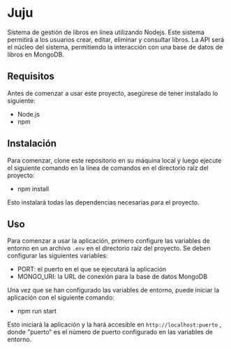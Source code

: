 # Juju

Sistema de gestión de libros en línea utilizando Nodejs. Este sistema permitirá a los usuarios crear, editar, eliminar y consultar libros. La API será el núcleo del sistema, permitiendo la interacción con una base de datos de libros en MongoDB.

## Requisitos

Antes de comenzar a usar este proyecto, asegúrese de tener instalado lo siguiente:

- Node.js
- npm

## Instalación

Para comenzar, clone este repositorio en su máquina local y luego ejecute el siguiente comando en la línea de comandos en el directorio raíz del proyecto:

- npm install

Esto instalará todas las dependencias necesarias para el proyecto.

## Uso

Para comenzar a usar la aplicación, primero configure las variables de entorno en un archivo `.env` en el directorio raíz del proyecto. Se deben configurar las siguientes variables:

- PORT: el puerto en el que se ejecutará la aplicación
- MONGO_URI: la URL de conexión para la base de datos MongoDB

Una vez que se han configurado las variables de entorno, puede iniciar la aplicación con el siguiente comando:

- npm run start

Esto iniciará la aplicación y la hará accesible en `http://localhost:puerto` , donde "puerto" es el número de puerto configurado en las variables de entorno.
